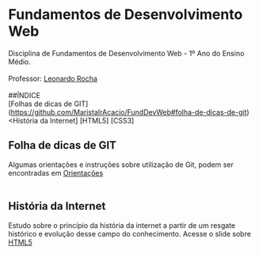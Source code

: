 # Fundamentos de Desenvolvimento Web
Disciplina de Fundamentos de Desenvolvimento Web - 1º Ano do Ensino Médio. 
<br><br>
Professor: [Leonardo Rocha](https://www.linkedin.com/in/leonardossrocha)
<br><br>
##ÍNDICE
<br>
[Folhas de dicas de GIT] (https://github.com/MaristaIrAcacio/FundDevWeb#folha-de-dicas-de-git)
<História da Internet]
[HTML5]
[CSS3]

## Folha de dicas de GIT
Algumas orientações e instruções sobre utilização de Git, podem ser encontradas em [Orientações](https://training.github.com/downloads/pt_BR/github-git-cheat-sheet/)
<br><br>
## História da Internet
Estudo sobre o princípio da história da internet a partir de um resgate histórico e evolução desse campo do conhecimento. Acesse o slide sobre [HTML5](HTML5.pptx)
